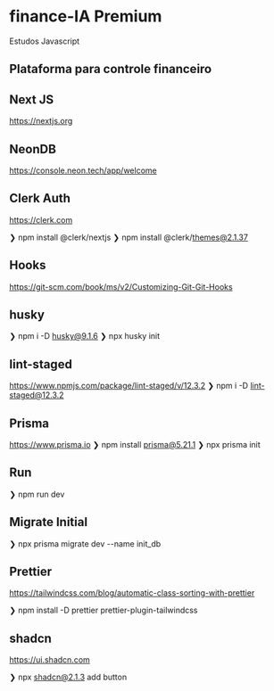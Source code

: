 # finance-IA Premium

Estudos Javascript

## Plataforma para controle financeiro

## Next JS

https://nextjs.org

## NeonDB

https://console.neon.tech/app/welcome

## Clerk Auth

https://clerk.com

❯ npm install @clerk/nextjs
❯ npm install @clerk/themes@2.1.37

## Hooks

https://git-scm.com/book/ms/v2/Customizing-Git-Git-Hooks

## husky

❯ npm i -D husky@9.1.6
❯ npx husky init

## lint-staged

https://www.npmjs.com/package/lint-staged/v/12.3.2
❯ npm i -D lint-staged@12.3.2

## Prisma

https://www.prisma.io
❯ npm install prisma@5.21.1
❯ npx prisma init

## Run

❯ npm run dev

## Migrate Initial

❯ npx prisma migrate dev --name init_db

## Prettier

https://tailwindcss.com/blog/automatic-class-sorting-with-prettier

❯ npm install -D prettier prettier-plugin-tailwindcss

## shadcn

https://ui.shadcn.com

❯ npx shadcn@2.1.3 add button
